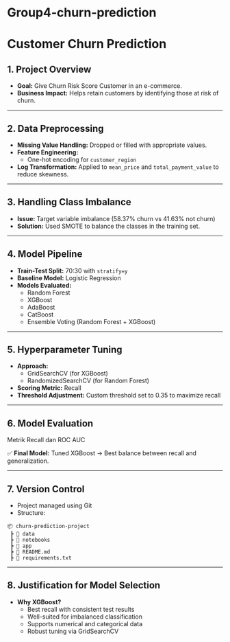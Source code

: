 # Group4-churn-prediction

#  Customer Churn Prediction

## 1. Project Overview
- **Goal:** Give Churn Risk Score Customer in an e-commerce.
- **Business Impact:** Helps retain customers by identifying those at risk of churn.

---

## 2.  Data Preprocessing
- **Missing Value Handling:** Dropped or filled with appropriate values.
- **Feature Engineering:**
  - One-hot encoding for `customer_region`
- **Log Transformation:** Applied to `mean_price` and `total_payment_value` to reduce skewness.

---

## 3. Handling Class Imbalance
- **Issue:** Target variable imbalance (58.37% churn vs 41.63% not churn)
- **Solution:** Used SMOTE to balance the classes in the training set.

---

## 4. Model Pipeline
- **Train-Test Split:** 70:30 with `stratify=y`
- **Baseline Model:** Logistic Regression
- **Models Evaluated:**
  - Random Forest
  - XGBoost
  - AdaBoost
  - CatBoost
  - Ensemble Voting (Random Forest + XGBoost)

---

## 5. Hyperparameter Tuning
- **Approach:**
  - GridSearchCV (for XGBoost)
  - RandomizedSearchCV (for Random Forest)
- **Scoring Metric:** Recall 
- **Threshold Adjustment:** Custom threshold set to 0.35 to maximize recall

---

## 6. Model Evaluation

Metrik Recall dan ROC AUC


✅ **Final Model:** Tuned XGBoost → Best balance between recall and generalization.

---

## 7. Version Control
- Project managed using Git
- Structure:
```
📦 churn-prediction-project
 ┣ 📁 data
 ┣ 📁 notebooks
 ┣ 📁 app
 ┣ 📄 README.md
 ┣ 📄 requirements.txt
```

---

## 8. Justification for Model Selection
- **Why XGBoost?**
  - Best recall with consistent test results
  - Well-suited for imbalanced classification
  - Supports numerical and categorical data
  - Robust tuning via GridSearchCV
 
